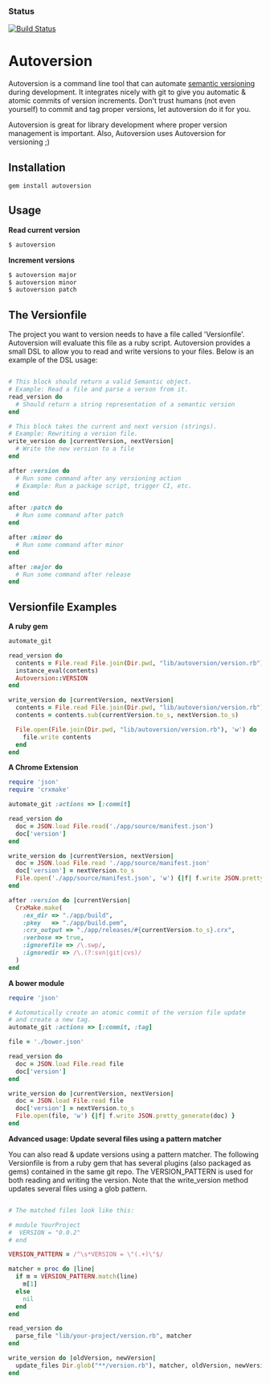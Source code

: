 ### Status
[![Build Status](https://travis-ci.org/jpettersson/autoversion.png)](https://travis-ci.org/jpettersson/autoversion)

Autoversion
===========

Autoversion is a command line tool that can automate [semantic versioning](http://semver.org) during development. It 
integrates nicely with git to give you automatic & atomic commits of version increments. Don't trust humans (not even yourself) to commit and tag proper versions, let autoversion do it for you.

Autoversion is great for library development where proper version management is important. Also, Autoversion uses Autoversion for versioning ;)

Installation
------------
```
gem install autoversion
```

Usage
-----

**Read current version**
```Bash
$ autoversion
```

**Increment versions**
```Bash
$ autoversion major
$ autoversion minor
$ autoversion patch
```

The Versionfile
--------------------

The project you want to version needs to have a file called 'Versionfile'. Autoversion will evaluate this file as a ruby script. Autoversion provides a small DSL to allow you to read and write versions to your files. Below is an example of the DSL usage:

```Ruby

# This block should return a valid Semantic object. 
# Example: Read a file and parse a verson from it.
read_version do
  # Should return a string representation of a semantic version
end

# This block takes the current and next version (strings). 
# Example: Rewriting a version file.
write_version do |currentVersion, nextVersion|
  # Write the new version to a file
end

after :version do
  # Run some command after any versioning action
  # Example: Run a package script, trigger CI, etc.
end

after :patch do
  # Run some command after patch
end

after :minor do
  # Run some command after minor
end

after :major do
  # Run some command after release
end

```

Versionfile Examples
----------------------------

**A ruby gem**

```Ruby
automate_git

read_version do
  contents = File.read File.join(Dir.pwd, "lib/autoversion/version.rb")
  instance_eval(contents)
  Autoversion::VERSION
end

write_version do |currentVersion, nextVersion|
  contents = File.read File.join(Dir.pwd, "lib/autoversion/version.rb")
  contents = contents.sub(currentVersion.to_s, nextVersion.to_s)

  File.open(File.join(Dir.pwd, "lib/autoversion/version.rb"), 'w') do |file| 
    file.write contents
  end
end
```

**A Chrome Extension**

```Ruby
require 'json'
require 'crxmake'

automate_git :actions => [:commit]

read_version do
  doc = JSON.load File.read('./app/source/manifest.json')
  doc['version']
end

write_version do |currentVersion, nextVersion|
  doc = JSON.load File.read './app/source/manifest.json'
  doc['version'] = nextVersion.to_s
  File.open('./app/source/manifest.json', 'w') {|f| f.write JSON.pretty_generate(doc) }
end

after :version do |currentVersion|
  CrxMake.make(
    :ex_dir => "./app/build",
    :pkey   => "./app/build.pem",
    :crx_output => "./app/releases/#{currentVersion.to_s}.crx",
    :verbose => true,
    :ignorefile => /\.swp/,
    :ignoredir => /\.(?:svn|git|cvs)/
  )
end
```

**A bower module**

```Ruby
require 'json'

# Automatically create an atomic commit of the version file update
# and create a new tag.
automate_git :actions => [:commit, :tag]

file = './bower.json'

read_version do
  doc = JSON.load File.read file
  doc['version']
end

write_version do |currentVersion, nextVersion|
  doc = JSON.load File.read file
  doc['version'] = nextVersion.to_s
  File.open(file, 'w') {|f| f.write JSON.pretty_generate(doc) }
end
```

**Advanced usage: Update several files using a pattern matcher**

You can also read & update versions using a pattern matcher. The following Versionfile is from a ruby gem that has several plugins (also packaged as gems) contained in the same git repo. The VERSION_PATTERN is used for both reading and writing the version. Note that the write_version method updates several files using a glob pattern.

```Ruby

# The matched files look like this:

# module YourProject
#  VERSION = "0.0.2"
# end

VERSION_PATTERN = /^\s*VERSION = \"(.+)\"$/

matcher = proc do |line|
  if m = VERSION_PATTERN.match(line)
    m[1]
  else
    nil
  end
end

read_version do
  parse_file "lib/your-project/version.rb", matcher
end

write_version do |oldVersion, newVersion|
  update_files Dir.glob("**/version.rb"), matcher, oldVersion, newVersion
end

```


